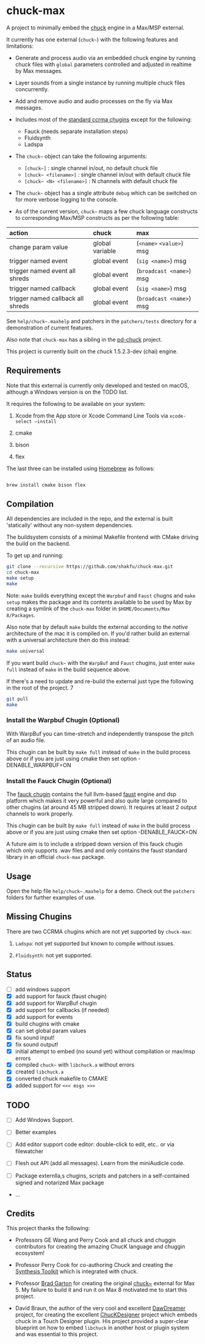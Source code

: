 # chuck-max

A project to minimally embed the [chuck](https://chuck.stanford.edu) engine in a Max/MSP external.

It currently has one external (`chuck~`) with the following features and limitations:

- Generate and process audio via an embedded chuck engine by running chuck files with `global` parameters controlled and adjusted in realtime by Max messages.

- Layer sounds from a single instance by running multiple chuck files concurrently.

- Add and remove audio and audio processes on the fly via Max messages.

- Includes most of the [standard ccrma chugins](https://github.com/ccrma/chugins) except for the following:

  - Fauck (needs separate installation steps)
  - Fluidsynth
  - Ladspa

- The `chuck~` object can take the following arguments:

  - `[chuck~]` : single channel in/out, no default chuck file
  - `[chuck~ <filename>]` : single channel in/out with default chuck file
  - `[chuck~ <N> <filename>]` : N channels with default chuck file

- The `chuck~` object has a single attribute `debug` which can be switched on for more verbose logging to the console.

- As of the current version, `chuck~` maps a few chuck language constructs to corresponding Max/MSP constructs as per the following table:

| action                            | chuck              | max                          |
| :-------------------------------- | :----------------  | :--------------------------  |
| change param value                | global variable    | (`<name>` `<value>`)  msg    |
| trigger named event               | global event       | (`sig <name>`) msg           |
| trigger named event all shreds    | global event       | (`broadcast <name>`) msg     |
| trigger named callback            | global event       | (`sig <name>`) msg           |
| trigger named callback all shreds | global event       | (`broadcast <name>`)  msg    |

See `help/chuck~.maxhelp` and patchers in the `patchers/tests` directory for a demonstration of current features.

Also note that `chuck-max` has a sibling in the [pd-chuck](https://github.com/shakfu/pd-chuck) project.

This project is currently built on the chuck 1.5.2.3-dev (chai) engine.

## Requirements

Note that this external is currently only developed and tested on macOS, although a Windows version is on the TODO list.

It requires the following to be available on your system:

1. Xcode from the App store or Xcode Command Line Tools via `xcode-select –install`

2. cmake

3. bison

4. flex

The last three can be installed using [Homebrew](https://brew.sh) as follows:

```bash

brew install cmake bison flex

```

## Compilation

All dependencies are included in the repo, and the external is built 'statically' without any non-system dependencies.

The buildsystem consists of a minimal Makefile frontend with CMake driving the build on the backend.

To get up and running:

```bash
git clone --recursive https://github.com/shakfu/chuck-max.git
cd chuck-max
make setup
make
```

Note: `make` builds everything except the `Warpbuf` and `Faust` chugns and `make setup` makes the package and its contents available to be used by Max by creating a symlink of the `chuck-max` folder in `$HOME/Documents/Max 8/Packages`.

Also note that by default `make` builds the external according to the *native* architecture of the mac it is compiled on. If you'd rather build an  external with a universal architecture then do this instead:

```bash
make universal
```

If you want build `chuck~` with the `WarpBuf` and `Faust` chugins, just enter `make full` instead of `make` in the build sequence above.

If there's a need to update and re-build the external just type the following in the root of the project.
7
```bash
git pull
make
```

### Install the Warpbuf Chugin (Optional)

With WarpBuf you can time-stretch and independently transpose the pitch of an audio file.

This chugin can be built by `make full` instead of `make` in the build process above or if you are just using cmake then set option -DENABLE_WARPBUF=ON 

### Install the Fauck Chugin (Optional)

The [fauck chugin](https://github.com/ccrma/fauck) contains the full llvm-based [faust](https://faust.grame.fr) engine and dsp platform which makes it very powerful and also quite large compared to other chugins (at around 45 MB stripped down). It requires at least 2 output channels to work properly.

This chugin can be built by `make full` instead of `make` in the build process above or if you are just using cmake then set option -DENABLE_FAUCK=ON 

A future aim is to include a stripped down version of this fauck chugin which only supports .wav files and and only contains the faust standard library in an official `chuck-max` package.


## Usage

Open the help file `help/chuck~.maxhelp` for a demo. Check out the `patchers` folders for further examples of use.


## Missing Chugins

There are two CCRMA chugins which are not yet supported by `chuck-max`:

1. `Ladspa`: not yet supported but known to compile without issues.

2. `Fluidsynth`: not yet supported.


## Status

- [ ] add windows support
- [x] add support for fauck (faust chugin)
- [x] add support for WarpBuf chugin
- [x] add support for callbacks (if needed)
- [x] add support for events
- [x] build chugins with cmake
- [x] can set global param values
- [x] fix sound input!
- [x] fix sound output!
- [x] initial attempt to embed (no sound yet) without compilation or max/msp errors
- [x] compiled `chuck~` with `libchuck.a` without errors
- [x] created `libchuck.a`
- [x] converted chuck makefile to CMAKE
- [x] added support for `<<< msgs >>>`

## TODO

- [ ] Add Windows Support.

- [ ] Better examples

- [ ] Add editor support code editor: double-click to edit, etc.. or via filewatcher

- [ ] Flesh out API (add all messages). Learn from the miniAudicle code.

- [ ] Package externlla,s chugins, scripts and patchers in a self-contained signed and notarized Max package

- ...

## Credits

This project thanks the following:

- Professors GE Wang and Perry Cook and all chuck and chuggin contributors for creating the amazing ChucK language and chuggin ecosystem!

- Professor Perry Cook for co-authoring Chuck and creating the [Synthesis Toolkit](https://github.com/thestk/stk) which is integrated with chuck.

- Professor [Brad Garton](http://sites.music.columbia.edu/brad) for creating the original [chuck~](http://sites.music.columbia.edu/brad/chuck~) external for Max 5. My failure to build it and run it on Max 8 motivated me to start this project.

- David Braun, the author of the very cool and excellent [DawDreamer](https://github.com/DBraun/DawDreamer) project, for creating the excellent [ChucKDesigner](https://github.com/DBraun/ChucKDesigner) project which embeds chuck in a Touch Designer plugin. His project provided a super-clear blueprint on how to embed `libchuck` in another host or plugin system and was essential to this project.
